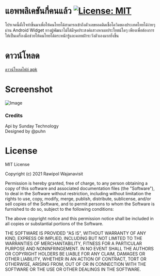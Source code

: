 # แอพพลิเคชันกี่คนแล้ว [![License: MIT](https://img.shields.io/badge/License-MIT-yellow.svg)](https://opensource.org/licenses/MIT)
โปรเจคนี้ตั้งใจทำขึ้นมาเพื่อให้คนไทยได้สามารถเข้าถึงตัวเลขยอดติดเชื้อโควิดของประเทศไทยได้ง่ายๆ ผ่าน Android Widget ทางผู้พัฒนาไม่ได้มีจุดประสงค์แสวงหาผลประโยชน์ใดๆ เพียงเพื่อต้องการให้เป็นเครื่องมือช่วยให้คนไทยได้ตระหนักรู้และคอยเฝ้าระวังตัวเองมากยิ่งขึ้น

# ดาวน์โหลด
[ดาวน์โหลดไฟล์ apk](https://github.com/oakraw/thailand-covid-case-android/releases/download/v1.2/app-release.apk)

# Screenshot
![Image](https://github.com/oakraw/thailand-covid-case-android/blob/master/ss.jpg?raw=true)


### Credits
Api by Sunday Technology</br>
Designed by @puhn

# License 
MIT License

Copyright (c) 2021 Rawipol Wajanavisit

Permission is hereby granted, free of charge, to any person obtaining a copy
of this software and associated documentation files (the "Software"), to deal
in the Software without restriction, including without limitation the rights
to use, copy, modify, merge, publish, distribute, sublicense, and/or sell
copies of the Software, and to permit persons to whom the Software is
furnished to do so, subject to the following conditions:

The above copyright notice and this permission notice shall be included in all
copies or substantial portions of the Software.

THE SOFTWARE IS PROVIDED "AS IS", WITHOUT WARRANTY OF ANY KIND, EXPRESS OR
IMPLIED, INCLUDING BUT NOT LIMITED TO THE WARRANTIES OF MERCHANTABILITY,
FITNESS FOR A PARTICULAR PURPOSE AND NONINFRINGEMENT. IN NO EVENT SHALL THE
AUTHORS OR COPYRIGHT HOLDERS BE LIABLE FOR ANY CLAIM, DAMAGES OR OTHER
LIABILITY, WHETHER IN AN ACTION OF CONTRACT, TORT OR OTHERWISE, ARISING FROM,
OUT OF OR IN CONNECTION WITH THE SOFTWARE OR THE USE OR OTHER DEALINGS IN THE
SOFTWARE.
